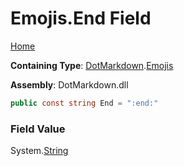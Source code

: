 # Emojis\.End Field

[Home](../../../README.md)

**Containing Type**: [DotMarkdown](../../README.md)\.[Emojis](../README.md)

**Assembly**: DotMarkdown\.dll

```csharp
public const string End = ":end:"
```

### Field Value

System\.[String](https://docs.microsoft.com/en-us/dotnet/api/system.string)